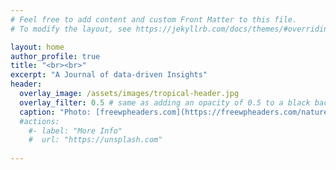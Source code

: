 ```yaml
---
# Feel free to add content and custom Front Matter to this file.
# To modify the layout, see https://jekyllrb.com/docs/themes/#overriding-theme-defaults

layout: home
author_profile: true
title: "<br><br>"
excerpt: "A Journal of data-driven Insights"
header:
  overlay_image: /assets/images/tropical-header.jpg
  overlay_filter: 0.5 # same as adding an opacity of 0.5 to a black background
  caption: "Photo: [freewpheaders.com](https://freewpheaders.com/nature-scenic/water-beaches-headers/)"
  #actions:
    #- label: "More Info"
    #  url: "https://unsplash.com"
      
---
```


